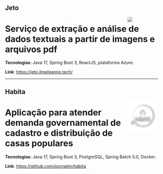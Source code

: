 ## Jeto

<img src="https://media.licdn.com/dms/image/sync/D4D27AQF347n-esl0kg/articleshare-shrink_800/0/1688258658165?e=1689728400&v=beta&t=aM8CMmAnh53cIBuDu8l0nxqCEck3tUlU7D4q61T90fc" align="right" width="100vw">

# Serviço de extração e análise de dados textuais a partir de imagens e arquivos pdf

**Tecnologias**: Java 17, Spring Boot 3, ReactJS, plataforma Azure.

**Link**: https://jeto.jlmelgarejo.tech/

--- 

## Habita

<img src="https://github.com/joorgelm/habita/blob/master/hbt.png?raw=true" align="right" width="100vw">

# Aplicação para atender demanda governamental de cadastro e distribuição de casas populares

**Tecnologias**: Java 17, Spring Boot 3, PostgreSQL, Spring Batch 5.0, Docker.

**Link**: https://github.com/joorgelm/habita

<br><br>



